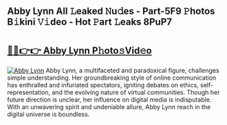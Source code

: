 ## Abby Lynn All 𝙻eaked 𝙽u𝚍es - Part-5F9 𝙿hotos B𝚒kini 𝚅𝚒deo - Hot 𝙿art 𝙻eaks 8PuP7

# <h2><a href="http://ld6ppx.urlbe.top/?page=Abby+Lynn">🔗🔗👉👉 Abby Lynn P𝚑oto𝚜Vid𝚎o</a></h2>

[![Abby Lynn](https://i.imgur.com/eBuTRDB.gif)](http://ld6ppx.urlbe.top/?page=Abby+Lynn)
Abby Lynn, a multifaceted and paradoxical figure, challenges simple understanding. Her groundbreaking style of online communication has enthralled and infuriated spectators, igniting debates on ethics, self-representation, and the evolving nature of virtual communities. Though her future direction is unclear, her influence on digital media is indisputable. With an unwavering spirit and undeniable allure, Abby Lynn reach in the digital universe is boundless.
